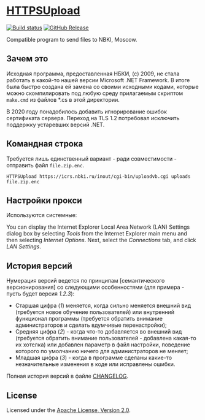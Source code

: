 # [HTTPSUpload]

[![Build status]][appveyor]
[![GitHub Release]][releases]

Compatible program to send files to NBKI, Moscow.

## Зачем это

Исходная программа, предоставленная НБКИ, (c) 2009, не стала работать в 
какой-то нашей версии Microsoft .NET Framework. В итоге была быстро создана 
ей замена со своими исходными кодами, которые можно скомпилировать под любую 
среду прилагаемым скриптом `make.cmd` из файлов \*.cs в этой директории.

В 2020 году понадобилось добавить игнорирование ошибок сертификата сервера.
Переход на TLS 1.2 потребовал исключить поддержку устаревших версий .NET.

## Командная строка

Требуется лишь единственный вариант - ради совместимости - отправить файл 
`file.zip.enc`.

```
HTTPSUpload https://icrs.nbki.ru/inout/cgi-bin/uploadvb.cgi uploads file.zip.enc
```

## Настройки прокси

Используются системные:

You can display the Internet Explorer Local Area Network (LAN) Settings 
dialog box by selecting *Tools* from the Internet Explorer main menu and then 
selecting *Internet Options*. Next, select the *Connections* tab, and click 
*LAN Settings*.

## История версий

Нумерация версий ведется по принципам [семантического версионирования]
со следующими особенностями (для примера - пусть будет версия *1.2.3*):

* Старшая цифра (*1*) меняется, когда сильно 
меняется внешний вид (требуется новое обучение пользователей) или внутренний 
функционал программы (требуется обратить внимание администраторов и сделать 
вдумчивые перенастройки);
* Средняя цифра (*2*) - когда что-то добавляется во внешний вид 
(требуется обратить внимание пользователей - добавлена какая-то их хотелка) 
или добавлен параметр в файл настройки, поведение которого по умолчанию 
ничего для администраторов не меняет;
* Младшая цифра (*3*) - когда в программе сделаны какие-то незначительные 
изменения в коде или исправлены ошибки.

Полная история версий в файле [CHANGELOG].

## License

Licensed under the [Apache License, Version 2.0].

[HTTPSUpload]: http://diev.github.io/HTTPSUpload/
[CHANGELOG]: CHANGELOG.md
[Apache License, Version 2.0]: LICENSE
[Build status]: https://ci.appveyor.com/api/projects/status/mleec5ofn81nlssa?svg=true
[GitHub Release]: https://img.shields.io/github/release/diev/HTTPSUpload.svg
[appveyor]: https://ci.appveyor.com/project/diev/httpsupload
[releases]: https://github.com/diev/HTTPSUpload/releases/latest
